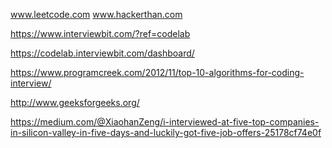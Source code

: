 www.leetcode.com
www.hackerthan.com

https://www.interviewbit.com/?ref=codelab

https://codelab.interviewbit.com/dashboard/

https://www.programcreek.com/2012/11/top-10-algorithms-for-coding-interview/

http://www.geeksforgeeks.org/

https://medium.com/@XiaohanZeng/i-interviewed-at-five-top-companies-in-silicon-valley-in-five-days-and-luckily-got-five-job-offers-25178cf74e0f